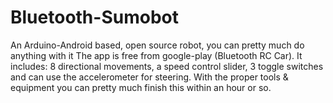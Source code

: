 # Bluetooth-Sumobot
An Arduino-Android based, open source robot, you can pretty much do anything with it
The app is free from google-play (Bluetooth RC Car). It includes: 8 directional movements, a speed control slider, 3 toggle switches and can use the accelerometer for
steering. With the proper tools & equipment you can pretty much finish this within an hour or so.
